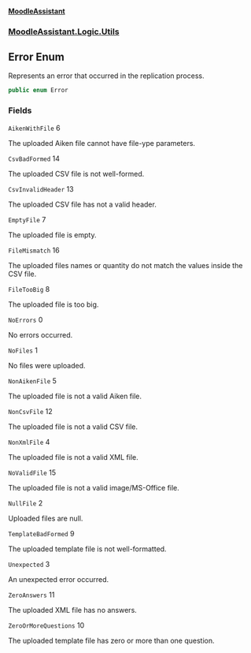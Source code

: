 #### [MoodleAssistant](index.md 'index')
### [MoodleAssistant.Logic.Utils](MoodleAssistant.Logic.Utils.md 'MoodleAssistant.Logic.Utils')

## Error Enum

Represents an error that occurred in the replication process.

```csharp
public enum Error
```
### Fields

<a name='MoodleAssistant.Logic.Utils.Error.AikenWithFile'></a>

`AikenWithFile` 6

The uploaded Aiken file cannot have file-ype parameters.

<a name='MoodleAssistant.Logic.Utils.Error.CsvBadFormed'></a>

`CsvBadFormed` 14

The uploaded CSV file is not well-formed.

<a name='MoodleAssistant.Logic.Utils.Error.CsvInvalidHeader'></a>

`CsvInvalidHeader` 13

The uploaded CSV file has not a valid header.

<a name='MoodleAssistant.Logic.Utils.Error.EmptyFile'></a>

`EmptyFile` 7

The uploaded file is empty.

<a name='MoodleAssistant.Logic.Utils.Error.FileMismatch'></a>

`FileMismatch` 16

The uploaded files names or quantity do not match the values inside the CSV file.

<a name='MoodleAssistant.Logic.Utils.Error.FileTooBig'></a>

`FileTooBig` 8

The uploaded file is too big.

<a name='MoodleAssistant.Logic.Utils.Error.NoErrors'></a>

`NoErrors` 0

No errors occurred.

<a name='MoodleAssistant.Logic.Utils.Error.NoFiles'></a>

`NoFiles` 1

No files were uploaded.

<a name='MoodleAssistant.Logic.Utils.Error.NonAikenFile'></a>

`NonAikenFile` 5

The uploaded file is not a valid Aiken file.

<a name='MoodleAssistant.Logic.Utils.Error.NonCsvFile'></a>

`NonCsvFile` 12

The uploaded file is not a valid CSV file.

<a name='MoodleAssistant.Logic.Utils.Error.NonXmlFile'></a>

`NonXmlFile` 4

The uploaded file is not a valid XML file.

<a name='MoodleAssistant.Logic.Utils.Error.NoValidFile'></a>

`NoValidFile` 15

The uploaded file is not a valid image/MS-Office file.

<a name='MoodleAssistant.Logic.Utils.Error.NullFile'></a>

`NullFile` 2

Uploaded files are null.

<a name='MoodleAssistant.Logic.Utils.Error.TemplateBadFormed'></a>

`TemplateBadFormed` 9

The uploaded template file is not well-formatted.

<a name='MoodleAssistant.Logic.Utils.Error.Unexpected'></a>

`Unexpected` 3

An unexpected error occurred.

<a name='MoodleAssistant.Logic.Utils.Error.ZeroAnswers'></a>

`ZeroAnswers` 11

The uploaded XML file has no answers.

<a name='MoodleAssistant.Logic.Utils.Error.ZeroOrMoreQuestions'></a>

`ZeroOrMoreQuestions` 10

The uploaded template file has zero or more than one question.